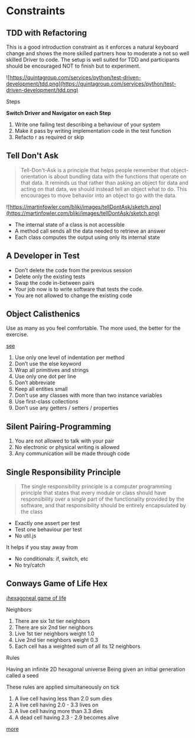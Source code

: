 # Constraints 

## TDD with Refactoring 

This is a good introduction constraint as it enforces a natural keyboard change and shows the more skilled partners how to moderate a not so well skilled Driver to code. The setup is well suited for TDD and participants should be encouraged NOT to finish but to experiment. 

![https://quintagroup.com/services/python/test-driven-development/tdd.png](https://quintagroup.com/services/python/test-driven-development/tdd.png)


Steps

**Switch Driver and Navigator on each Step**

1. Write one failing test describing a behaviour of your system
2. Make it pass by writing implementation code in the test function
3. Refacto  r as required or skip

## Tell Don't Ask

> Tell-Don't-Ask is a principle that helps people remember that object-orientation is about bundling data with the functions that operate on that data. It reminds us that rather than asking an object for data and acting on that data, we should instead tell an object what to do. This encourages to move behavior into an object to go with the data.

![https://martinfowler.com/bliki/images/tellDontAsk/sketch.png](https://martinfowler.com/bliki/images/tellDontAsk/sketch.png)

* The internal state of a class is not accessible
* A method call sends all the data needed to retrieve an answer
* Each class computes the output using only its internal state

## A Developer in Test


* Don’t delete the code from the previous session
* Delete only the existing tests
* Swap the code in-between pairs
* Your job now is to write software that tests the code.
* You are not allowed to change the existing code

## Object Calisthenics

Use as many as you feel comfortable. The more used, the better for the exercise.

[see](https://williamdurand.fr/2013/06/03/object-calisthenics/)

1. Use only one level of indentation per method
2. Don’t use the else keyword
3. Wrap all primitives and strings
4. Use only one dot per line
5. Don’t abbreviate
6. Keep all entities small
7. Don’t use any classes with more than two instance variables
8. Use first-class collections
9. Don’t use any getters / setters / properties

## Silent Pairing-Programming

1. You are not allowed to talk with your pair
2. No electronic or physical writing is allowed
3. Any communication will be made through code


## Single Responsibility Principle

> The single responsibility principle is a computer programming principle that states that every module or class should have responsibility over a single part of the functionality provided by the software, and that responsibility should be entirely encapsulated by the class

* Exactly one assert per test
* Test one behaviour per test
* No util.js

It helps if you stay away from 

* No conditionals: if, switch, etc
* No try/catch


## Conways Game of Life Hex

¡[hexagoneal game of life](https://camo.githubusercontent.com/18e1274818f4fbdafd237853f8f072741750be6f/687474703a2f2f692e696d6775722e636f6d2f4a4e375a477a6f2e706e67)

Neighbors

1. There are six 1st tier neighbors
2. There are six 2nd tier neighbors
3. Live 1st tier neighbors weight 1.0
4. Live 2nd tier neighbors weight 0.3
5. Each cell has a weighted sum of all its 12 neighbors

Rules

Having an infinite 2D hexagonal universe
Being given an initial generation called a seed

These rules are applied simultaneously on tick

1. A live cell having less than 2.0 sum dies
2. A live cell having 2.0 - 3.3 lives on
3. A live cell having more than 3.3 dies
4. A dead cell having 2.3 - 2.9 becomes alive

[more](https://alexbolboaca.ro/coderetreat/the-coderetreat-problem-is-not-the-problem) 


